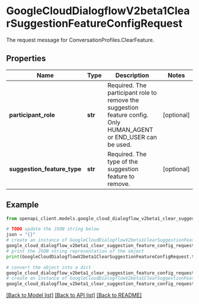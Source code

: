 # GoogleCloudDialogflowV2beta1ClearSuggestionFeatureConfigRequest

The request message for ConversationProfiles.ClearFeature.

## Properties

Name | Type | Description | Notes
------------ | ------------- | ------------- | -------------
**participant_role** | **str** | Required. The participant role to remove the suggestion feature config. Only HUMAN_AGENT or END_USER can be used. | [optional] 
**suggestion_feature_type** | **str** | Required. The type of the suggestion feature to remove. | [optional] 

## Example

```python
from openapi_client.models.google_cloud_dialogflow_v2beta1_clear_suggestion_feature_config_request import GoogleCloudDialogflowV2beta1ClearSuggestionFeatureConfigRequest

# TODO update the JSON string below
json = "{}"
# create an instance of GoogleCloudDialogflowV2beta1ClearSuggestionFeatureConfigRequest from a JSON string
google_cloud_dialogflow_v2beta1_clear_suggestion_feature_config_request_instance = GoogleCloudDialogflowV2beta1ClearSuggestionFeatureConfigRequest.from_json(json)
# print the JSON string representation of the object
print(GoogleCloudDialogflowV2beta1ClearSuggestionFeatureConfigRequest.to_json())

# convert the object into a dict
google_cloud_dialogflow_v2beta1_clear_suggestion_feature_config_request_dict = google_cloud_dialogflow_v2beta1_clear_suggestion_feature_config_request_instance.to_dict()
# create an instance of GoogleCloudDialogflowV2beta1ClearSuggestionFeatureConfigRequest from a dict
google_cloud_dialogflow_v2beta1_clear_suggestion_feature_config_request_from_dict = GoogleCloudDialogflowV2beta1ClearSuggestionFeatureConfigRequest.from_dict(google_cloud_dialogflow_v2beta1_clear_suggestion_feature_config_request_dict)
```
[[Back to Model list]](../README.md#documentation-for-models) [[Back to API list]](../README.md#documentation-for-api-endpoints) [[Back to README]](../README.md)


